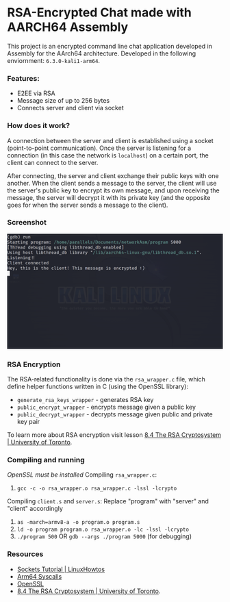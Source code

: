 # RSA-Encrypted Chat made with AARCH64 Assembly

This project is an encrypted command line chat application developed in Assembly for the AArch64 architecture.
Developed in the following enviornment: `6.3.0-kali1-arm64`.

### Features:
- E2EE via RSA
- Message size of up to 256 bytes
- Connects server and client via socket

### How does it work?
A connection between the server and client is established using a socket (point-to-point communication). Once the server is listening for a connection (in this case the network is `localhost`) on a certain port, the client can connect to the server.

After connecting, the server and client exchange their public keys with one another. When the client sends a message to the server, the client will use the server's public key to encrypt its own message, and upon receiving the message, the server will decrypt it with its private key (and the opposite goes for when the server sends a message to the client).

### Screenshot
![Server screenshot](/server.png)


### RSA Encryption
The RSA-related functionality is done via the `rsa_wrapper.c` file, which define helper functions written in C (using the OpenSSL library):
- `generate_rsa_keys_wrapper` - generates RSA key
- `public_encrypt_wrapper` - encrypts message given a public key
- `public_decrypt_wrapper` - decrypts message given public and private key pair

To learn more about RSA encryption visit lesson [8.4 The RSA Cryptosystem | University of Toronto](https://www.teach.cs.toronto.edu/~csc110y/fall/notes/08-cryptography/04-rsa-cryptosystem.html).

### Compiling and running
*OpenSSL must be installed*
Compiling `rsa_wrapper.c`:
1. `gcc -c -o rsa_wrapper.o rsa_wrapper.c -lssl -lcrypto`

Compiling `client.s` and `server.s`:
Replace "program" with "server" and "client" accordingly
1. `as -march=armv8-a -o program.o program.s`
2. `ld -o program program.o rsa_wrapper.o -lc -lssl -lcrypto`
3. `./program 500` OR `gdb --args ./program 5000` (for debugging)


### Resources
- [Sockets Tutorial | LinuxHowtos](https://www.linuxhowtos.org/C_C++/socket.htm)
- [Arm64 Syscalls](https://arm64.syscall.sh/)
- [OpenSSL](https://openssl-library.org/)
- [8.4 The RSA Cryptosystem | University of Toronto](https://www.teach.cs.toronto.edu/~csc110y/fall/notes/08-cryptography/04-rsa-cryptosystem.html).

